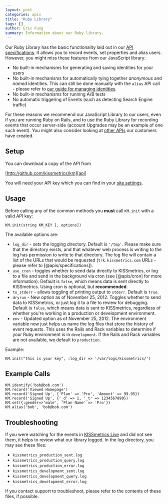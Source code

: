 ```yaml
---
layout: post
categories: apis
title: "Ruby Library"
tags: []
author: Eric Fung
summary: Information about our Ruby library.
---
```

Our Ruby Library has the basic functionality laid out in our [API specifications][specs]. It allows you to record events, set properties and alias users. However, you might miss these features from our JavaScript library:

* No built-in mechanisms for generating and saving identities for your users
* No built-in mechanisms for automatically tying together *anonymous* and *named* identities. This can still be done manually with the `alias` API call - please refer to [our guide for managing identities][identity].
* No built-in mechanisms for running A/B tests
* No automatic triggering of Events (such as detecting Search Engine traffic)

For these reasons we recommend our JavaScript Library to our users, even if you are running Ruby on Rails, and to use the Ruby Library for recording events that occur server-side (account Upgrades may be an example of one such event). You might also consider looking at [other APIs][other] our customers have created.

## Setup

You can download a copy of the API from

[http://github.com/kissmetrics/km][api]

You will need your API key which you can find in your [site settings][settings].

## Usage

Before calling any of the common methods you **must** call `KM.init` with a valid API key:

    KM.init(string KM_KEY [, options])

The available options are:

* `log_dir` - sets the logging directory. Default is `'/tmp'`. Please make sure that the directory exists, and that whatever web process is writing to the log has permission to write to that directory. The log file will contain a list of the URLs that would be requested (`trk.kissmetrics.com` URLs - please refer to [@apis/specifications]).
* `use_cron` - toggles whether to send data directly to KISSmetrics, or log to a file and send in the background via cron (see [@apis/cron] for more information). Default is `false`, which means data is sent directly to KISSmetrics. Using cron is optional, but **recommended**.
* `to_stderr` - allows toggling of printing output to `stderr`. Default is `true`.
* `dryrun` - New option as of November 25, 2012. Toggles whether to send data to KISSmetrics, or just log it to a file to review for debugging. Default is `false`, which means data is sent to KISSmetrics, regardless of whether you're working in a production or development environment.
* `env` - Updated option as of November 25, 2012. The environment variable now just helps us name the log files that store the history of event requests. This uses the Rails and Rack variables to determine if your Ruby environment is in `development`. If the Rails and Rack variables are not available, we default to `production`.

Example:

    KM.init("this is your key", :log_dir => '/var/logs/kissmetrics/')

## Example Calls

    KM.identify('bob@bob.com')
    KM.record('Viewed Homepage')
    KM.record('Signed Up', {'Plan' => 'Pro', 'Amount' => 99.95})
    KM.record('Signed Up', {'_d' => 1, '_t' => 1234567890})
    KM.set({:gender=>'male', 'Plan Name' => 'Pro'})
    KM.alias('bob', 'bob@bob.com')

## Troubleshooting

If you were watching for the events in [KISSmetrics Live][live] and did not see them, it helps to review what our library logged. In the log directory, you may see these files:

* `kissmetrics_production_sent.log`
* `kissmetrics_production_query.log`
* `kissmetrics_production_error.log`
* `kissmetrics_development_sent.log`
* `kissmetrics_development_query.log`
* `kissmetrics_development_error.log`

If you contact support to troubleshoot, please refer to the contents of these files, if possible.

[specs]: /apis/specifications
[identity]: /getting-started/identity-management
[other]: /apis/other
[settings]:https://www.kissmetrics.com/settings
[api]: http://github.com/kissmetrics/km
[live]: /tools/live